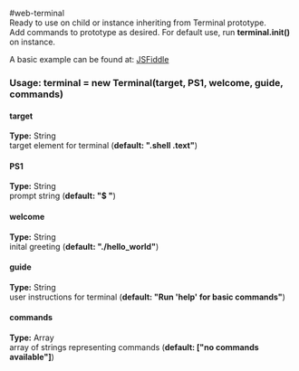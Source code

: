#web-terminal
<br>
Ready to use on child or instance inheriting from Terminal prototype.<br>
Add commands to prototype as desired. For default use, run **terminal.init()** on instance.<br>

A basic example can be found at: [JSFiddle](https://jsfiddle.net/turingplanck/4dm43g8j/2/)


### Usage: terminal = new Terminal(target, PS1, welcome, guide, commands)

#### target
**Type:** String<br>
target element for terminal (**default: ".shell .text"**)

#### PS1
**Type:** String<br>
prompt string (**default: "$ "**)

#### welcome
**Type:** String<br>
inital greeting (**default: "./hello_world"**)

#### guide
**Type:** String<br>
user instructions for terminal (**default: "Run 'help' for basic commands"**)

#### commands
**Type:** Array<br>
array of strings representing commands (**default: ["no commands available"]**)
